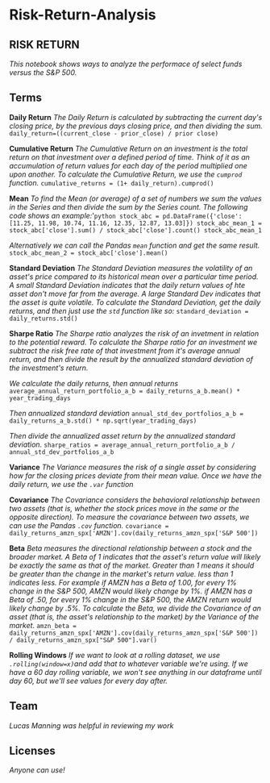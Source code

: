 # Risk-Return-Analysis

## RISK RETURN
*This notebook shows  ways to analyze the performace of select funds versus the S&P 500.*

## **Terms**

**Daily Return**
*The Daily Return is calculated by subtracting the current day's closing price, by the previous days closing price, and then dividing the sum.*
`daily_return=((current_close - prior_close) / prior close)`

**Cumulative Return**
*The Cumulative Return on an investment is the total return on that investment over a defined period of time. Think of it as an accumulation of return values for each day of the period multiplied one upon another. To calculate the Cumulative Return, we use the `cumprod` function.* `cumulative_returns = (1+ daily_return).cumprod()`

**Mean**
*To find the Mean (or average) of a set of numbers we sum the values in the Series and then divide the sum by the Series count. The following code shows an example:*'``python
stock_abc = pd.DataFrame({'close': [11.25, 11.98, 10.74, 11.16, 12.35, 12.87, 13.03]})
stock_abc_mean_1 = stock_abc['close'].sum() / stock_abc['close'].count()
stock_abc_mean_1
``

*Alternatively we can call the Pandas `mean` function and get the same result.*
`stock_abc_mean_2 = stock_abc['close'].mean()`

**Standard Deviation**
*The Standard Deviation measures the volatility of an asset's price compared to its historical mean over a particular time period. A small Standard Deviation indicates that the daily return values of hte asset don't move far from the average. A large Standard Dev indicates that the asset is quite volatile. To calculate the Standard Deviation, get the daily returns, and then just use the `std` function like so:*
`standard_deviation = daily_returns.std()`


**Sharpe Ratio**
*The Sharpe ratio analyzes the risk of an invetment in relation to the potential reward. To calculate the Sharpe ratio for an investment we subtract the risk free rate of that investment from it's average annual return, and then divide the result by the annualized standard deviation of the investment's return.*

*We calculate the daily returns, then annual returns*
``average_annual_return_portfolio_a_b = daily_returns_a_b.mean() * year_trading_days``

*Then annualized standard deviation*
``annual_std_dev_portfolios_a_b = daily_returns_a_b.std() * np.sqrt(year_trading_days)``

*Then divide the annualized asset return by the annualized standard deviation.*
``sharpe_ratios = average_annual_return_portfolio_a_b / annual_std_dev_portfolios_a_b``

**Variance**
*The Variance measures the risk of a single asset by considering how far the closing prices deviate from their mean value. Once we have the daily return, we use the `.var` function*

**Covariance**
*The Covariance considers the behavioral relationship between two assets (that is, whether the stock prices move in the same or the opposite direction). To measure the covariance between two assets, we can use the Pandas `.cov` function.*
`covariance = daily_returns_amzn_spx['AMZN'].cov(daily_returns_amzn_spx['S&P 500'])`

**Beta**
*Beta measures the directional relationship between a stock and the broader market. A Beta of 1 indicates that the asset's return value will likely be exactly the same as that of the market. Greater than 1 means it should be greater than the change in the market's return value. less than 1 indicates less. For example if AMZN has a Beta of 1.00, for every 1% change in the S&P 500, AMZN would likely change by 1%. if AMZN has a Beta of .50, for every 1% change in the S&P 500, the AMZN return would likely change by .5%. To calculate the Beta, we divide the Covariance of an asset (that is, the asset's relationship to the market) by the Variance of the market.*
`amzn_beta = daily_returns_amzn_spx['AMZN'].cov(daily_returns_amzn_spx['S&P 500']) / daily_returns_amzn_spx["S&P 500"].var()`

**Rolling Windows**
*If we want to look at a rolling dataset, we use  `.rolling(window=x)`and add that to whatever variable we're using. If we have a 60 day rolling variable, we won't see anything in our dataframe until day 60, but we'll see values for every day after.*

## **Team**
*Lucas Manning was helpful in reviewing my work*

## **Licenses**
*Anyone can use!*